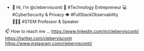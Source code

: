 - 👋 Hi, I’m @clebervisconti
🚀 #Technology Entrepreneur 
💻 #CyberSecurity & Privacy 
👁 #FullStackObservability  
🧑🏻‍🏫 #STEM Professor & Speaker

📫 How to reach me ...
https://www.linkedin.com/in/clebervisconti/
https://twitter.com/clebervisconti
https://www.instagram.com/clebervisconti/
